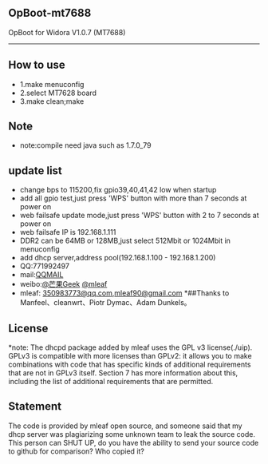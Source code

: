 ## OpBoot-mt7688
OpBoot for Widora V1.0.7 (MT7688)
***
## How to use
* 1.make menuconfig
* 2.select MT7628 board
* 3.make clean;make

## Note
* note:compile need java such as 1.7.0_79

## update list
* change bps to 115200,fix gpio39,40,41,42 low when startup
* add all gpio test,just press 'WPS' button with more than 7 seconds at power on
* web failsafe update mode,just press 'WPS' button with 2 to 7 seconds at power on
* web failsafe IP is 192.168.1.111
* DDR2 can be 64MB or 128MB,just select 512Mbit or 1024Mbit in menuconfig
* add dhcp server,address pool(192.168.1.100 - 192.168.1.200)
* QQ:771992497
* mail:[QQMAIL](771992497@qq.com)
* weibo:[@芒果Geek](http://weibo.com/linuxgeek) [@mleaf](http://weibo.com/techlele)
* mleaf: 350983773@qq.com,mleaf90@gmail.com
*##Thanks to Manfeel、cleanwrt、Piotr Dymac、Adam Dunkels。

## License
*note: The dhcpd package added by mleaf uses the GPL v3 license(./uip).
GPLv3 is compatible with more licenses than GPLv2: it allows you to make combinations with code that has specific kinds of additional requirements that are not in GPLv3 itself. 
Section 7 has more information about this, including the list of additional requirements that are permitted.

## Statement
The code is provided by mleaf open source, and someone said that my dhcp server was plagiarizing some unknown team to leak the source code. 
This person can SHUT UP, do you have the ability to send your source code to github for comparison? Who copied it?